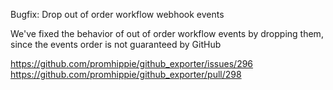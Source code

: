 Bugfix: Drop out of order workflow webhook events

We've fixed the behavior of out of order workflow events by dropping them,
since the events order is not guaranteed by GitHub

https://github.com/promhippie/github_exporter/issues/296
https://github.com/promhippie/github_exporter/pull/298
